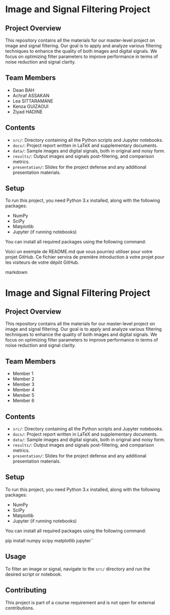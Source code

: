 # Image and Signal Filtering Project

## Project Overview
This repository contains all the materials for our master-level project on image and signal filtering. Our goal is to apply and analyze various filtering techniques to enhance the quality of both images and digital signals. We focus on optimizing filter parameters to improve performance in terms of noise reduction and signal clarity.

## Team Members
- Dean BAH
- Achraf ASSAKAN
- Lea SITTARAMANE
- Kenza GUIZAOUI
- Ziyad HADINE


## Contents
- `src/`: Directory containing all the Python scripts and Jupyter notebooks.
- `docs/`: Project report written in LaTeX and supplementary documents.
- `data/`: Sample images and digital signals, both in original and noisy form.
- `results/`: Output images and signals post-filtering, and comparison metrics.
- `presentation/`: Slides for the project defense and any additional presentation materials.

## Setup
To run this project, you need Python 3.x installed, along with the following packages:
- NumPy
- SciPy
- Matplotlib
- Jupyter (if running notebooks)

You can install all required packages using the following command:

Voici un exemple de README.md que vous pourriez utiliser pour votre projet GitHub. Ce fichier servira de première introduction à votre projet pour les visiteurs de votre dépôt GitHub.

markdown

# Image and Signal Filtering Project

## Project Overview
This repository contains all the materials for our master-level project on image and signal filtering. Our goal is to apply and analyze various filtering techniques to enhance the quality of both images and digital signals. We focus on optimizing filter parameters to improve performance in terms of noise reduction and signal clarity.

## Team Members
- Member 1
- Member 2
- Member 3
- Member 4
- Member 5
- Member 6

## Contents
- `src/`: Directory containing all the Python scripts and Jupyter notebooks.
- `docs/`: Project report written in LaTeX and supplementary documents.
- `data/`: Sample images and digital signals, both in original and noisy form.
- `results/`: Output images and signals post-filtering, and comparison metrics.
- `presentation/`: Slides for the project defense and any additional presentation materials.

## Setup
To run this project, you need Python 3.x installed, along with the following packages:
- NumPy
- SciPy
- Matplotlib
- Jupyter (if running notebooks)

You can install all required packages using the following command:

pip install numpy scipy matplotlib jupyter``


## Usage
To filter an image or signal, navigate to the `src/` directory and run the desired script or notebook.


## Contributing
This project is part of a course requirement and is not open for external contributions.

